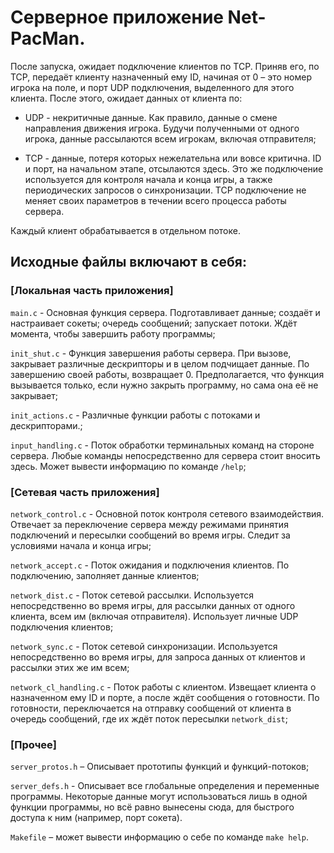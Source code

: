 # Серверное приложение Net-PacMan.

После запуска, ожидает подключение клиентов по TCP. Приняв его, по TCP, передаёт клиенту назначенный ему ID, начиная от 0 – это номер игрока на поле, и порт UDP подключения, выделенного для этого клиента. После этого, ожидает данных от клиента по:

- UDP - некритичные данные. Как правило, данные о смене направления движения игрока. Будучи полученными от одного игрока, данные рассылаются всем игрокам, включая отправителя;

- TCP - данные, потеря которых нежелательна или вовсе критична. ID и порт, на начальном этапе, отсылаются здесь. Это же подключение используется для контроля начала и конца игры, а также периодических запросов о синхронизации. TCP подключение не меняет своих параметров в течении всего процесса работы сервера.

Каждый клиент обрабатывается в отдельном потоке.

## Исходные файлы включают в себя:

### [Локальная часть приложения]

`main.c` - Основная функция сервера. Подготавливает данные; создаёт и настраивает сокеты; очередь сообщений; запускает потоки. Ждёт момента, чтобы завершить работу программы;

`init_shut.c`  - Функция завершения работы сервера. При вызове, закрывает различные дескрипторы и в целом подчищает данные. По завершению своей работы, возвращает 0. Предполагается, что функция вызывается только, если нужно закрыть программу, но сама она её не закрывает;

`init_actions.c` -   Различные функции работы с потоками и дескрипторами.;

`input_handling.c`  - Поток обработки терминальных команд на стороне сервера. Любые команды непосредственно для сервера стоит вносить здесь. Может вывести информацию по команде `/help`;

### [Сетевая часть приложения]

`network_control.c`  - Основной поток контроля сетевого взаимодействия. Отвечает за переключение сервера между режимами принятия подключений и пересылки сообщений во время игры. Следит за условиями начала и конца игры;

`network_accept.c`  - Поток ожидания и подключения клиентов. По подключению, заполняет данные клиентов;

`network_dist.c`  - Поток сетевой рассылки. Используется непосредственно во время игры, для рассылки данных от одного клиента, всем им (включая отправителя). Использует личные UDP подключения клиентов;

`network_sync.c`  - Поток сетевой синхронизации. Используется непосредственно во время игры, для запроса данных от клиентов и рассылки этих же им всем;

`network_cl_handling.c`  - Поток работы с клиентом. Извещает клиента о назначенном ему ID и порте, а после ждёт сообщения о готовности. По готовности, переключается на отправку сообщений от клиента в очередь сообщений, где их ждёт поток пересылки `network_dist`;

### [Прочее]

`server_protos.h`  – Описывает прототипы функций и функций-потоков;

`server_defs.h`  - Описывает все глобальные определения и переменные программы. Некоторые данные могут использоваться лишь в одной функции программы, но всё равно вынесены сюда, для быстрого доступа к ним (например, порт сокета).

`Makefile` – может вывести информацию о себе по команде `make help`.
